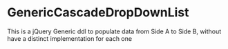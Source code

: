 # GenericCascadeDropDownList
This is a jQuery Generic ddl to populate data from Side A to Side B, without have a distinct implementation for each one
